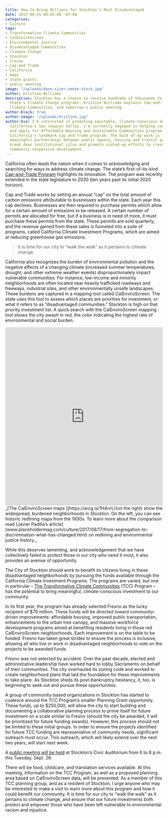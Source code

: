 ```yaml
---
title: How to Bring Millions for Stockton's Most Disadvantaged
date: 2017-09-25 09:45:00 -07:00
categories:
- Culture
tags:
- Transformative Climate Communities
- CalEnviroScreen
- Environmental Justice
- Disadvantaged Communities
- Climate Change
- Stockton
- Fresno
- Cap and Trade
- California
- maps
- State grants
- public meeting
image: "/uploads/dave-sizer-smoke-stack.jpg"
author: Kristine Williams
description: Stockton has a chance to receive hundreds of thousands to millions from
  State's Climate Change programs. Kristine Williams explains Cap-and-Trade, Transformative
  Climate Communities, and tomorrow's public meeting.
author-block: true
author-image: "/uploads/kristine.jpg"
author-bio: I'm interested in promoting equitable, climate-conscious development in
  California's San Joaquin Valley. I'm currently engaged in helping communities access
  and apply for Affordable Housing and Sustainable Communities program funds under
  California's landmark Cap and Trade program. The bulk of my work is focused on developing
  meaningful partnerships between public agency, housing and transit partners to help
  break down institutional silos and promote scaled-up efforts to create inclusive,
  community-responsive development.
---
```


California often leads the nation when it comes to acknowledging and searching for ways to address climate change. The state’s first-of-its-kind [Cap-and-Trade Program](https://www.arb.ca.gov/cc/capandtrade/capandtrade.htm) highlights its innovation. The program was recently extended in the state legislature to 2030 (ten years past its initial 2020 horizon).  

Cap and Trade works by setting an annual “cap” on the total amount of carbon emissions attributable to businesses within the state. Each year this cap declines. Businesses are then required to purchase permits which allow for a certain amount of emissions to be released. A certain number of permits are allocated for free, but if a business is in need of more, it must purchase these permits from the state. These permits are sold quarterly, and the revenue gained from these sales is funneled into a suite of programs, called California Climate Investment Programs, which are aimed at reducing greenhouse gas emissions.   

>It is time for our city to “walk the walk” as it pertains to climate change.  

California also recognizes the burden of environmental pollution and the negative effects of a changing climate (increased summer temperatures, drought, and other extreme weather events) disproportionately impact vulnerable communities. For instance, low-income and minority neighborhoods are often located near heavily trafficked roadways and freeways, industrial sites, and other environmentally unsafe landscapes. These burdens are captured in a mapping tool called CalEnviroScreen. The state uses this tool to assess which places are priorities for investment, or what it refers to as “disadvantaged communities.”
Stockton is high on that priority investment list. A quick search with the CalEnviroScreen mapping tool shows the city awash in red, the color indicating the highest rate of environmental and social burden.

<iframe frameborder="0" class="juxtapose" width="100%" height="570" src="https://cdn.knightlab.com/libs/juxtapose/latest/embed/index.html?uid=33ecf728-7881-11e7-b5f8-0edaf8f81e27"></iframe>   
_[The CalEnviroScreen maps ](https://arcg.is/1H4nrL)(on the right) show the widespread, burdened neighborhoods in Stockton. On the left, you can see historic redlining maps from the 1930s. To learn more about the comparison read [Javier Padilla’s article](www.placeholdermag.com/culture/2017/08/17/from-segregation-to-discrimination-what-has-changed.html) on redlining and environmental justice history._  

While this deserves lamenting, and acknowledgement that we have collectively failed to protect those in our city who need it most, it also provides an avenue of opportunity.   

The City of Stockton should work to benefit its citizens living in these disadvantaged neighborhoods by pursuing the funds available through the California Climate Investment Programs. The programs are varied, but one in particular – [The Transformative Climate Communities](http://sgc.ca.gov/Grant-Programs/Transformative-Climate-Communities-Program.html) (TCC) Program – has the potential to bring meaningful, climate-conscious investment to our community.   

In its first year, the program has already selected Fresno as the lucky recipient of $70 million. These funds will be directed toward community-driven improvements: affordable housing, improved public transportation, enhancements to the urban tree canopy, and massive workforce development programs aimed at benefiting residents living in those red CalEnviroScreen neighborhoods. Each improvement is on the table to be funded. Fresno has taken great strides to ensure the process is inclusive, allowing all who live or work in disadvantaged neighborhoods to vote on the projects to be awarded funds.   

Fresno was not selected by accident. Over the past decade, elected and administrative leadership have worked hard to lobby Sacramento on behalf of their communities. The city overhauled its zoning code and worked to create neighborhood plans that laid the foundation for these improvements to take place. As Stockton sheds its post-bankruptcy hesitancy, it, too, is beginning to seek out and pursue these opportunities.    

A group of community-based organizations in Stockton has started to coalesce around the TCC Program’s smaller Planning Grant opportunity. These funds, up to $250,000, will allow the city to start building and documenting a collaborative planning process  to prime itself for future investment on a scale similar to Fresno (should the city be awarded, it will be prioritized for future funding awards). However, this process should not be limited to these initial groups. In order to ensure the projects identified for future TCC funding are representative of community needs, significant outreach must occur. This outreach, which will likely extend over the next two years, will start next week.  

A [public meeting will be held](https://www.eventbrite.com/e/transformative-climate-communities-stockton-meeting-tickets-37769999084) at Stockton’s Civic Auditorium from 6 to 8 p.m. this Tuesday, Sept. 26.    

There will be food, childcare, and translation services available. At this meeting, information on the TCC Program, as well as a proposed planning area based on CalEnviroScreen data, will be presented. As a member of this TCC planning group, and as a resident of Stockton, I urge anyone who may be interested to make a visit to learn more about this program and how it could benefit our community. It is time for our city to “walk the walk” as it pertains to climate change, and ensure that our future investments both protect and empower those who have been left vulnerable to environmental racism and injustice.